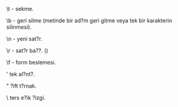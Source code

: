 \t - sekme.

\b - geri silme (metinde bir ad?m geri gitme veya tek bir karakterin silinmesi).

\n - yeni sat?r.

\r - sat?r ba??. ()

\f - form beslemesi.

\' tek al?nt?.

\" ?ift t?rnak.

\\ ters e?ik ?izgi.